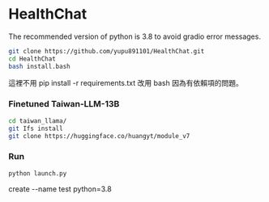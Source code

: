 # HealthChat

The recommended version of python is 3.8 to avoid gradio error messages.

```bash
git clone https://github.com/yupu891101/HealthChat.git
cd HealthChat
bash install.bash
```
這裡不用 pip install -r requirements.txt 改用 bash 因為有依賴項的問題。

### Finetuned Taiwan-LLM-13B

```bash
cd taiwan_llama/
git Ifs install
git clone https://huggingface.co/huangyt/module_v7
```

### Run
```bash
python launch.py
```
 create --name test python=3.8